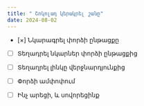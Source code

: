 ```yaml
---
title: " Շոկոլադ կերակրել շանը"
date: 2024-08-02
---
```




- [×] Նկարագրել փորձի ընթացքը
- [ ]  Տեղադրել նկարներ փորձի ընթացքից
- [ ] Տեղաղրել լինկը վերջնարդյունքից
- [ ]  Փորձի ամփոփում
- [ ]  Ինչ արեցի, և սովորեցինք



